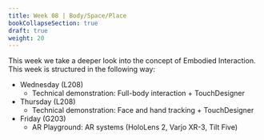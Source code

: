 ```yaml
---
title: Week 08 | Body/Space/Place
bookCollapseSection: true
draft: true
weight: 20
---
```


This week we take a deeper look into the concept of Embodied Interaction. This week is structured in the following way:

- Wednesday (L208)
  - Technical demonstration: Full-body interaction + TouchDesigner
- Thursday (L208)
  - Technical demonstration: Face and hand tracking + TouchDesigner
- Friday (G203)
  - AR Playground: AR systems (HoloLens 2, Varjo XR-3, Tilt Five)